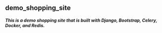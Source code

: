 ## demo_shopping_site
##### This is a demo shopping site that is built with Django, Bootstrap, Celery, Docker, and Redis.
